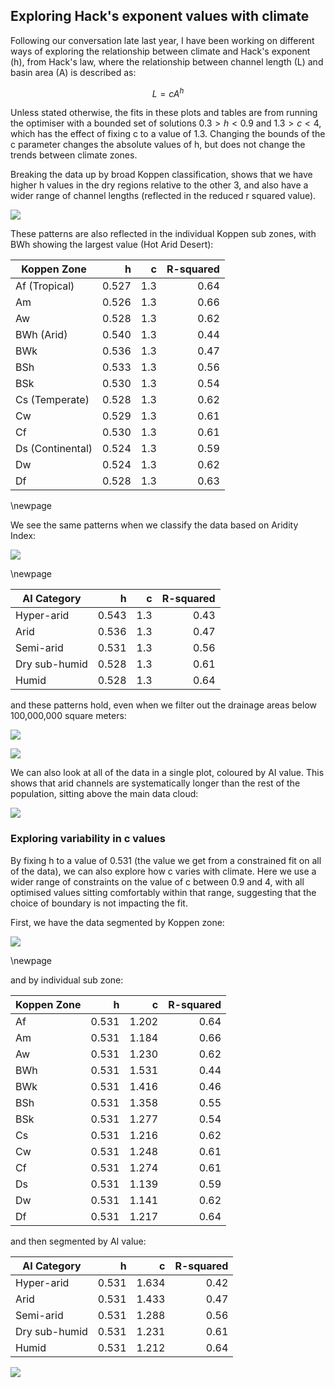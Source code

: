 ## Exploring Hack's exponent values with climate

Following our conversation late last year, I have been working on different ways of exploring the relationship between climate and Hack's exponent (h), from Hack's law, where the relationship between channel length (L) and basin area (A) is described as:

$$ L = cA^h $$

Unless stated otherwise, the fits in these plots and tables are from running the optimiser with a bounded set of solutions $0.3 > h < 0.9$ and $1.3 > c <4$, which has the effect of fixing c to a value of 1.3. Changing the bounds of the c parameter changes the absolute values of h, but does not change the trends between climate zones.


Breaking the data up by broad Koppen classification, shows that we have higher h values in the dry regions relative to the other 3, and also have a wider range of channel lengths (reflected in the reduced r squared value).

![](task-1a.png)

These patterns are also reflected in the individual Koppen sub zones, with BWh showing the largest value (Hot Arid Desert):

|Koppen Zone|  h  | c |R-squared|
|-----------|----:|--:|--------:|
|Af  (Tropical)       |0.527|1.3|     0.64|
|Am         |0.526|1.3|     0.66|
|Aw         |0.528|1.3|     0.62|
|BWh  (Arid)      |0.540|1.3|     0.44|
|BWk        |0.536|1.3|     0.47|
|BSh        |0.533|1.3|     0.56|
|BSk        |0.530|1.3|     0.54|
|Cs  (Temperate)       |0.528|1.3|     0.62|
|Cw         |0.529|1.3|     0.61|
|Cf         |0.530|1.3|     0.61|
|Ds (Continental)        |0.524|1.3|     0.59|
|Dw         |0.524|1.3|     0.62|
|Df         |0.528|1.3|     0.63|

\newpage

We see the same patterns when we classify the data based on Aridity Index:

![](task-4a.png)

\newpage

| AI Category |  h  | c |R-squared|
|-------------|----:|--:|--------:|
|Hyper-arid   |0.543|1.3|     0.43|
|Arid         |0.536|1.3|     0.47|
|Semi-arid    |0.531|1.3|     0.56|
|Dry sub-humid|0.528|1.3|     0.61|
|Humid        |0.528|1.3|     0.64|


and these patterns hold, even when we filter out the drainage areas below 100,000,000 square meters:

![](task-3a.png)

![](task-4b.png)

We can also look at all of the data in a single plot, coloured by AI value. This shows that arid channels are systematically longer than the rest of the population, sitting above the main data cloud:

![](task-2a.png)

### Exploring variability in c values

By fixing h to a value of 0.531 (the value we get from a constrained fit on all of the data), we can also explore how c varies with climate. Here we use a wider range of constraints on the value of c between 0.9 and 4, with all optimised values sitting comfortably within that range, suggesting that the choice of boundary is not impacting the fit.

First, we have the data segmented by Koppen zone:

![](task-5b.png)

\newpage

and by individual sub zone:


|Koppen Zone|  h  |  c  |R-squared|
|-----------|----:|----:|--------:|
|Af         |0.531|1.202|     0.64|
|Am         |0.531|1.184|     0.66|
|Aw         |0.531|1.230|     0.62|
|BWh        |0.531|1.531|     0.44|
|BWk        |0.531|1.416|     0.46|
|BSh        |0.531|1.358|     0.55|
|BSk        |0.531|1.277|     0.54|
|Cs         |0.531|1.216|     0.62|
|Cw         |0.531|1.248|     0.61|
|Cf         |0.531|1.274|     0.61|
|Ds         |0.531|1.139|     0.59|
|Dw         |0.531|1.141|     0.62|
|Df         |0.531|1.217|     0.64|

and then segmented by AI value:

| AI Category |  h  |  c  |R-squared|
|-------------|----:|----:|--------:|
|Hyper-arid   |0.531|1.634|     0.42|
|Arid         |0.531|1.433|     0.47|
|Semi-arid    |0.531|1.288|     0.56|
|Dry sub-humid|0.531|1.231|     0.61|
|Humid        |0.531|1.212|     0.64|


![](task-5d.png)
